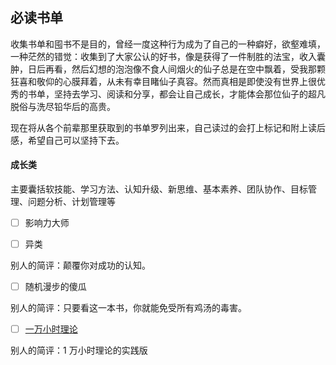 
## 必读书单

收集书单和囤书不是目的，曾经一度这种行为成为了自己的一种癖好，欲壑难填，一种茫然的错觉：收集到了大家公认的好书，像是获得了一件制胜的法宝，收入囊肿，日后再看，然后幻想的泡泡像不食人间烟火的仙子总是在空中飘着，受我那颗狂喜和敬仰的心膜拜着，从未有幸目睹仙子真容。然而真相是即使没有世界上很优秀的书单，坚持去学习、阅读和分享，都会让自己成长，才能体会那位仙子的超凡脱俗与洗尽铅华后的高贵。

现在将从各个前辈那里获取到的书单罗列出来，自己读过的会打上标记和附上读后感，希望自己可以坚持下去。

#### 成长类

主要囊括软技能、学习方法、认知升级、新思维、基本素养、团队协作、目标管理、问题分析、计划管理等

- [ ] 影响力大师



- [ ] 异类

别人的简评：颠覆你对成功的认知。

- [ ] 随机漫步的傻瓜

别人的简评：只要看这一本书，你就能免受所有鸡汤的毒害。

- [ ] [一万小时理论](https://book.douban.com/subject/4726323/)

别人的简评：1 万小时理论的实践版
